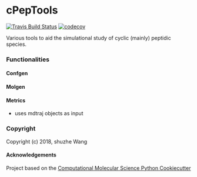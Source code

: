 cPepTools
==============================
[//]: # (Badges)
<!-- [![Travis Build Status](https://travis-ci.org/hjuinj/cPepTools.png)](https://travis-ci.org/hjuinj/cPepTools) -->
[![Travis Build Status](https://travis-ci.org/hjuinj/cpeptools.png)](https://travis-ci.org/hjuinj/cpeptools)
[![codecov](https://codecov.io/gh/hjuinj/cPepTools/branch/master/graph/badge.svg)](https://codecov.io/gh/hjuinj/cPepTools/branch/master)

Various tools to aid the simulational study of cyclic (mainly) peptidic species.


### Functionalities
#### Confgen
#### Molgen
#### Metrics
- uses mdtraj objects as input


### Copyright

Copyright (c) 2018, shuzhe Wang


#### Acknowledgements

Project based on the
[Computational Molecular Science Python Cookiecutter](https://github.com/molssi/cookiecutter-cms)
